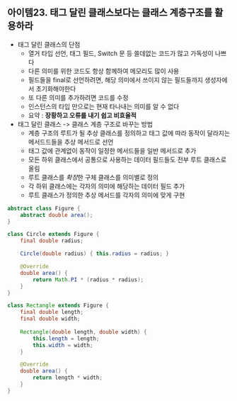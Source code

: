 ## 아이템23. 태그 달린 클래스보다는 클래스 계층구조를 활용하라
* 태그 달린 클래스의 단점
	* 열거 타입 선언, 태그 필드, Switch 문 등 쓸데없는 코드가 많고 가독성이 나쁘다
	* 다른 의미를 위한 코드도 항상 함께하여 메모리도 많이 사용
	* 필드들을 final로 선언하려면, 해당 의미에서 쓰이지 않는 필드들까지 생성자에서 초기화해야한다
	* 또 다른 의미를 추가하려면 코드를 수정
	* 인스턴스의 타입 만으로는 현재 타나내는 의미를 알 수 없다
	* 요약 : **장황하고 오류를 내기 쉽고 비효율적**
* 태그 달린 클래스 -> 클래스 계층 구조로 바꾸는 방법
	* 계층 구조의 루트가 될 추상 클래스를 정의하고 태그 값에 따라 동작이 달라지는 메서드드들을 추상 메서드로 선언
	* 태그 값에 관계없이 동작이 일정한 메서드들을 일반 메서드로 추가
	* 모든 하위 클래스에서 공통으로 사용하는 데이터 필드들도 전부 루트 클래스로 올림
	* 루트 클래스를 *확장*한 구체 클래스를 의미별로 정의
	* 각 하위 클래스에는 각자의 의미에 해당하는 데이터 필드 추가
	* 루트 클래스가 정의한 추상 메서드를 각자의 의미에 맞게 구현
```java
abstract class Figure {
	abstract double area();
}

class Circle extends Figure {
	final double radius;

	Circle(double radius) { this.radius = radius; }

	@Override
	double area() {
		return Math.PI * (radius * radius);
	}
}

class Rectangle extends Figure {
	final double length;
	final double width;
	
	Rectangle(double length, double width) {
		this.length = length;
		this.width = width;
	}

	@Override
	double area() {
		return length * width;
	}
}
```
<!--stackedit_data:
eyJoaXN0b3J5IjpbMjE0MzE0MzYzNCwtMTE4NDI1MDM2Ml19
-->